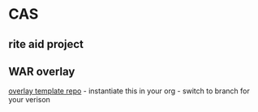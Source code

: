 # CAS

## rite aid project

## WAR overlay

[overlay template repo](https://github.com/apereo/cas-overlay-template) - instantiate this in your org - switch to branch for your verison
